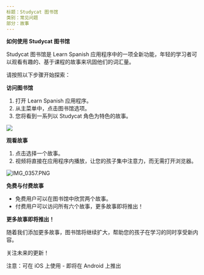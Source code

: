 ```yaml
---
标题：Studycat 图书馆
类别：常见问题
部分：故事
---
```

**如何使用 Studycat 图书馆**

Studycat 图书馆是 Learn Spanish 应用程序中的一项全新功能，年轻的学习者可以观看有趣的、基于课程的故事来巩固他们的词汇量。

请按照以下步骤开始探索：

**访问图书馆**

1. 打开 Learn Spanish 应用程序。
2. 从主菜单中，点击图书馆选项。
3. 您将看到一系列以 Studycat 角色为特色的故事。

![](https://help.Studycat.com/hc/article_attachments/38812096342041)

**观看故事**

1. 点击选择一个故事。
2. 视频将直接在应用程序内播放，让您的孩子集中注意力，而无需打开浏览器。

![IMG_0357.PNG](https://help.Studycat.com/hc/article_attachments/38812096344217)

**免费与付费故事**

* 免费用户可以在图书馆中欣赏两个故事。
* 付费用户可以访问所有六个故事，更多故事即将推出！

**更多故事即将推出！**

随着我们添加更多故事，图书馆将继续扩大，帮助您的孩子在学习的同时享受新内容。

关注未来的更新！

注意：可在 iOS 上使用 \- 即将在 Android 上推出
